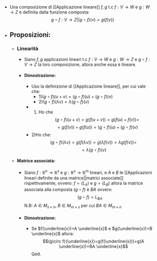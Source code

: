 - Una composizione di [[Applicazione lineare]] $f,g$ t.c $f:V \rightarrow W$ e $g:W \rightarrow Z$ è definita dalla funzione composta:$$g \circ f:V \rightarrow Z|(g \circ f)(v)=g(f(v))$$
- ## Proposizioni:
	- ### Linearità 
		- Siano $f,g$ applicazioni lineari t.c $f:V \rightarrow W$ e $g:W \rightarrow Z$ e $g \circ f:V \rightarrow Z$ la loro composizione, allora anche essa è lineare.
		- #### Dimostrazione:
			- Uso la definizione di [[Applicazione lineare]], per cui vale che:
				- 1)$(g\circ f)(u+v)=(g\circ f)(u)+(g\circ f)(v)$ 
				- 2)$(g\circ f)(\lambda v)=\lambda (g\circ f)(v)$
			- 1) Ho che $$(g\circ f)(u+v)=g(f(u+v))=g(f(u)+f(v))=$$$$=g(f(v))+g(f(u))=(g\circ f)(u)+(g\circ f)(v)$$
			- 2)Ho che:$$(g\circ f)(\lambda v)=g(f(\lambda v))=g(\lambda f(v))=\lambda g(f(v))=$$$$=\lambda (g \circ f)(v)$$ 
	- #### Matrice associata:
		- Siano $f:\mathbb{R}^{n} \rightarrow \mathbb{R}^{s}$ e $g:\mathbb{R}^{s} \rightarrow \mathbb{R}^{m}$ lineari, e $A$ e $B$ le [[Applicazioni lineari definite da una matrice||matrici associate]] rispettivamente, ovvero: $f=(L_{A})$ e $g=(L_{B})$ allora la matrice associata alla composta $(g\circ f)$  è $BA$ ovvero:$$(g\circ f)=L_{BA}$$N.B: $A \in M_{s\times n}$, $B \in M_{m\times s}$ per cui $BA \in M_{m\times n}$
		- #### Dimostrazione:
			- Se $f(\underline{x})=A \underline{x}$ e $g(\underline{x})=B \underline{x}$ allora:$$(g\circ f)(\underline{x})=g(f(\underline{x}))=g(A \underline{x})=BA \underline{x}$$Qed.